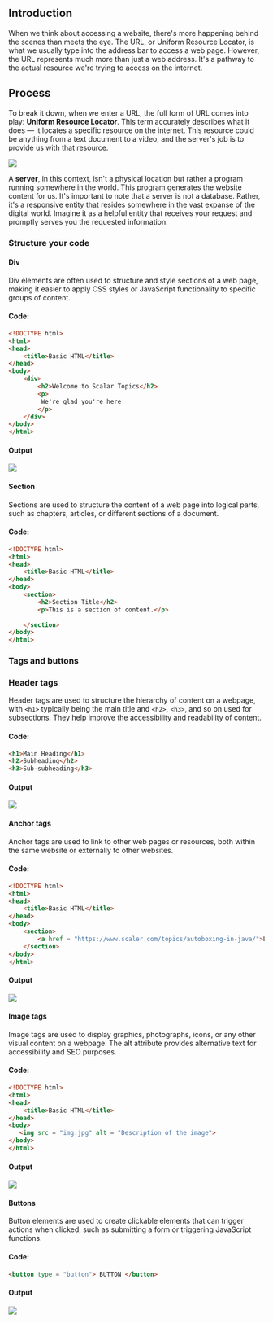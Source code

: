 
## Introduction

When we think about accessing a website, there's more happening behind the scenes than meets the eye. The URL, or Uniform Resource Locator, is what we usually type into the address bar to access a web page. However, the URL represents much more than just a web address. It's a pathway to the actual resource we're trying to access on the internet.


## Process
To break it down, when we enter a URL, the full form of URL comes into play: **Uniform Resource Locator**. This term accurately describes what it does — it locates a specific resource on the internet. This resource could be anything from a text document to a video, and the server's job is to provide us with that resource.

![](https://d2beiqkhq929f0.cloudfront.net/public_assets/assets/000/049/110/original/upload_06940025115633bec555d541d722b876.png?1695109040)


A **server**, in this context, isn't a physical location but rather a program running somewhere in the world. This program generates the website content for us. It's important to note that a server is not a database. Rather, it's a responsive entity that resides somewhere in the vast expanse of the digital world. Imagine it as a helpful entity that receives your request and promptly serves you the requested information.


### Structure your code
#### Div
Div elements are often used to structure and style sections of a web page, making it easier to apply CSS styles or JavaScript functionality to specific groups of content.

#### Code:

```html
<!DOCTYPE html>
<html>
<head>
    <title>Basic HTML</title>
</head>
<body>
    <div>
        <h2>Welcome to Scalar Topics</h2>
        <p>
         We're glad you're here
        </p>
    </div>
</body>
</html>
```
#### Output

![](https://d2beiqkhq929f0.cloudfront.net/public_assets/assets/000/049/112/original/upload_b1f0471a9f3040bdd40eb364e9101835.png?1695109208)

#### Section
Sections are used to structure the content of a web page into logical parts, such as chapters, articles, or different sections of a document.

#### Code: 
```html
<!DOCTYPE html>
<html>
<head>
    <title>Basic HTML</title>
</head>
<body>
    <section>
        <h2>Section Title</h2>
        <p>This is a section of content.</p>
        
    </section>
</body>
</html>
```
### Tags and buttons

### Header tags

Header tags are used to structure the hierarchy of content on a webpage, with `<h1>` typically being the main title and `<h2>`, `<h3>`, and so on used for subsections. They help improve the accessibility and readability of content.
    
#### Code:

```html
<h1>Main Heading</h1>
<h2>Subheading</h2>
<h3>Sub-subheading</h3>
```

#### Output

![](https://d2beiqkhq929f0.cloudfront.net/public_assets/assets/000/049/113/original/upload_0666ce092529c955114832a23824d462.png?1695109287)

#### Anchor tags
Anchor tags are used to link to other web pages or resources, both within the same website or externally to other websites.

#### Code:
```html
<!DOCTYPE html>
<html>
<head>
    <title>Basic HTML</title>
</head>
<body>
    <section>
        <a href = "https://www.scaler.com/topics/autoboxing-in-java/">Learn autoboxing - in - java</a>
    </section>
</body>
</html>

```
#### Output

![](https://d2beiqkhq929f0.cloudfront.net/public_assets/assets/000/049/114/original/upload_a280807eb2f3df89d88691096051f0eb.png?1695109351)

#### Image tags
Image tags are used to display graphics, photographs, icons, or any other visual content on a webpage. The alt attribute provides alternative text for accessibility and SEO purposes.

#### Code:
```html
<!DOCTYPE html>
<html>
<head>
    <title>Basic HTML</title>
</head>
<body>
   <img src = "img.jpg" alt = "Description of the image">
</body>
</html>
```
#### Output
![](https://d2beiqkhq929f0.cloudfront.net/public_assets/assets/000/049/115/original/upload_4f0ea4a42e75394bc79c854cbe6cafce.png?1695109387)

#### Buttons
Button elements are used to create clickable elements that can trigger actions when clicked, such as submitting a form or triggering JavaScript functions.

#### Code:
```html
<button type = "button"> BUTTON </button>
```
#### Output
![](https://d2beiqkhq929f0.cloudfront.net/public_assets/assets/000/049/116/original/upload_e873e3ecb310330c64503dafcf33ad53.png?1695109456)


